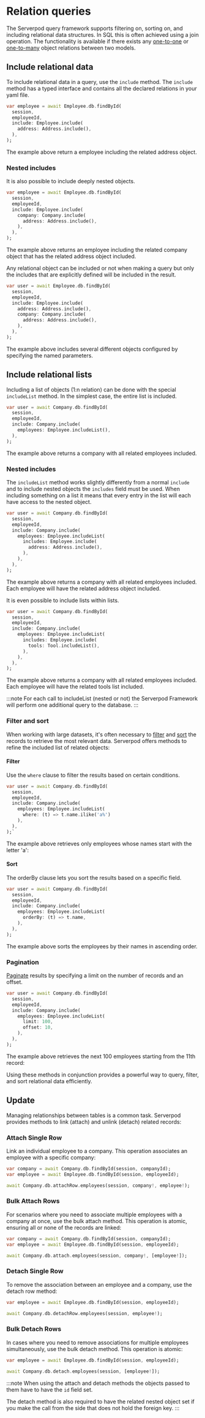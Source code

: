 # Relation queries

The Serverpod query framework supports filtering on, sorting on, and including relational data structures. In SQL this is often achieved using a join operation. The functionality is available if there exists any [one-to-one](relations/one-to-one) or [one-to-many](relations/one-to-many) object relations between two models.

## Include relational data

To include relational data in a query, use the `include` method. The `include` method has a typed interface and contains all the declared relations in your yaml file.

```dart
var employee = await Employee.db.findById(
  session,
  employeeId,
  include: Employee.include(
    address: Address.include(),
  ),
);
```

The example above return a employee including the related address object.

### Nested includes

It is also possible to include deeply nested objects.

```dart
var employee = await Employee.db.findById(
  session,
  employeeId,
  include: Employee.include(
    company: Company.include(
      address: Address.include(),
    ),
  ),
);
```

The example above returns an employee including the related company object that has the related address object included.

Any relational object can be included or not when making a query but only the includes that are explicitly defined will be included in the result.

```dart
var user = await Employee.db.findById(
  session,
  employeeId,
  include: Employee.include(
    address: Address.include(),
    company: Company.include(
      address: Address.include(),
    ),
  ),
);
```

The example above includes several different objects configured by specifying the named parameters.

## Include relational lists

Including a list of objects (1:n relation) can be done with the special `includeList` method. In the simplest case, the entire list is included.

```dart
var user = await Company.db.findById(
  session,
  employeeId,
  include: Company.include(
    employees: Employee.includeList(),
  ),
);
```

The example above returns a company with all related employees included.

### Nested includes

The `includeList` method works slightly differently from a normal `include` and to include nested objects the `includes` field must be used. When including something on a list it means that every entry in the list will each have access to the nested object.

```dart
var user = await Company.db.findById(
  session,
  employeeId,
  include: Company.include(
    employees: Employee.includeList(
      includes: Employee.include(
        address: Address.include(),
      ),
    ),
  ),
);
```

The example above returns a company with all related employees included. Each employee will have the related address object included.

It is even possible to include lists within lists.

```dart
var user = await Company.db.findById(
  session,
  employeeId,
  include: Company.include(
    employees: Employee.includeList(
      includes: Employee.include(
        tools: Tool.includeList(),
      ),
    ),
  ),
);
```

The example above returns a company with all related employees included. Each employee will have the related tools list included.

:::note
For each call to includeList (nested or not) the Serverpod Framework will perform one additional query to the database.
:::

### Filter and sort

When working with large datasets, it's often necessary to [filter](filter) and [sort](sort) the records to retrieve the most relevant data. Serverpod offers methods to refine the included list of related objects:

#### Filter

Use the `where` clause to filter the results based on certain conditions.

```dart
var user = await Company.db.findById(
  session,
  employeeId,
  include: Company.include(
    employees: Employee.includeList(
      where: (t) => t.name.ilike('a%')
    ),
  ),
);`
```

The example above retrieves only employees whose names start with the letter 'a':

#### Sort

The orderBy clause lets you sort the results based on a specific field.

```dart
var user = await Company.db.findById(
  session,
  employeeId,
  include: Company.include(
    employees: Employee.includeList(
      orderBy: (t) => t.name,
    ),
  ),
);
```

The example above sorts the employees by their names in ascending order.

### Pagination

[Paginate](pagination) results by specifying a limit on the number of records and an offset.

```dart
var user = await Company.db.findById(
  session,
  employeeId,
  include: Company.include(
    employees: Employee.includeList(
      limit: 100,
      offset: 10,
    ),
  ),
);
```

The example above retrieves the next 100 employees starting from the 11th record:

Using these methods in conjunction provides a powerful way to query, filter, and sort relational data efficiently.

## Update

Managing relationships between tables is a common task. Serverpod provides methods to link (attach) and unlink (detach) related records:

### Attach Single Row

Link an individual employee to a company. This operation associates an employee with a specific company:

```dart
var company = await Company.db.findById(session, companyId);
var employee = await Employee.db.findById(session, employeeId);

await Company.db.attachRow.employees(session, company!, employee!);
```

### Bulk Attach Rows

For scenarios where you need to associate multiple employees with a company at once, use the bulk attach method. This operation is atomic, ensuring all or none of the records are linked:

```dart
var company = await Company.db.findById(session, companyId);
var employee = await Employee.db.findById(session, employeeId);

await Company.db.attach.employees(session, company!, [employee!]);
```

### Detach Single Row

To remove the association between an employee and a company, use the detach row method:

```dart
var employee = await Employee.db.findById(session, employeeId);

await Company.db.detachRow.employees(session, employee!);
```

### Bulk Detach Rows

In cases where you need to remove associations for multiple employees simultaneously, use the bulk detach method. This operation is atomic:

```dart
var employee = await Employee.db.findById(session, employeeId);

await Company.db.detach.employees(session, [employee!]);
```

:::note
When using the attach and detach methods the objects passed to them have to have the `id` field set.

The detach method is also required to have the related nested object set if you make the call from the side that does not hold the foreign key.
:::
